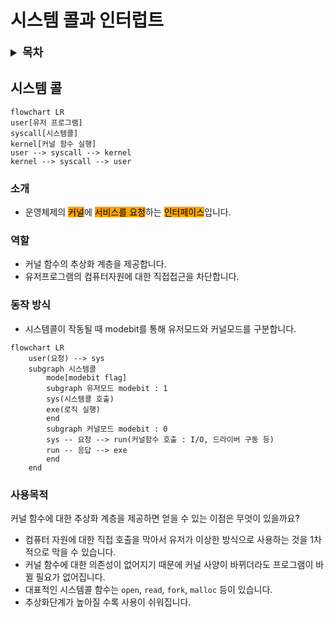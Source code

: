 # 시스템 콜과 인터럽트

<details>

<summary style='font-weight: bold; font-size: 18px;'>목차</summary>

- [시스템 콜과 인터럽트](#시스템-콜과-인터럽트)
  - [시스템 콜](#시스템-콜)
    - [소개](#소개)
    - [역할](#역할)
    - [동작 방식](#동작-방식)
    - [사용목적](#사용목적)

</details>

## 시스템 콜

```mermaid
flowchart LR
user[유저 프로그램]
syscall[시스템콜]
kernel[커널 함수 실행]
user --> syscall --> kernel
kernel --> syscall --> user
```

### 소개

- 운영체제의 <span class="mark">커널</span>에 <span class="mark">서비스를 요청</span>하는 <span class="mark">인터페이스</span>입니다.

### 역할

- 커널 함수의 추상화 계층을 제공합니다.
- 유저프로그램의 컴퓨터자원에 대한 직접접근을 차단합니다.

### 동작 방식

- 시스템콜이 작동될 때 modebit를 통해 유저모드와 커널모드를 구분합니다.

```mermaid
flowchart LR
    user(요청) --> sys
    subgraph 시스템콜
        mode[modebit flag]
        subgraph 유저모드 modebit : 1
        sys(시스템콜 호출)
        exe(로직 실행)
        end
        subgraph 커널모드 modebit : 0
        sys -- 요청 --> run(커널함수 호출 : I/O, 드라이버 구동 등)
        run -- 응답 --> exe
        end
    end
```

### 사용목적

커널 함수에 대한 추상화 계층을 제공하면 얻을 수 있는 이점은 무엇이 있을까요?

- 컴퓨터 자원에 대한 직접 호출을 막아서 유저가 이상한 방식으로 사용하는 것을 1차적으로 막을 수 있습니다.
- 커널 함수에 대한 의존성이 없어지기 때문에 커널 사양이 바뀌더라도 프로그램이 바뀔 필요가 없어집니다.
- 대표적인 시스템콜 함수는 `open`, `read`, `fork`, `malloc` 등이 있습니다.
- 추상화단계가 높아질 수록 사용이 쉬워집니다.

<!-- metadata / etc -->
<style>
.mark {
  background-color: orange;
  color: black;
}
</style>
